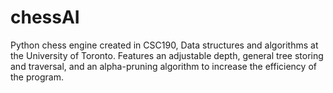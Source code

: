 # chessAI
Python chess engine created in CSC190, Data structures and algorithms at the University of Toronto. Features an adjustable depth, general tree storing and traversal, and an alpha-pruning algorithm to increase the efficiency of the program.

